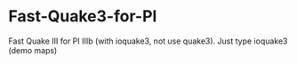 # Fast-Quake3-for-PI
Fast Quake III for PI IIIb (with ioquake3, not use quake3). Just type ioquake3 (demo maps)
